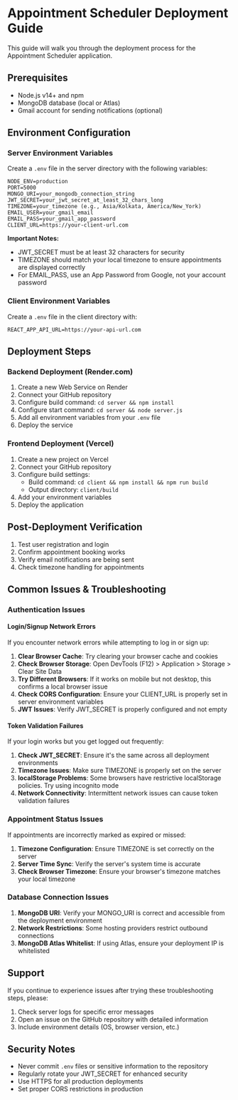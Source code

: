 # Appointment Scheduler Deployment Guide

This guide will walk you through the deployment process for the Appointment Scheduler application.

## Prerequisites

- Node.js v14+ and npm
- MongoDB database (local or Atlas)
- Gmail account for sending notifications (optional)

## Environment Configuration

### Server Environment Variables

Create a `.env` file in the server directory with the following variables:

```
NODE_ENV=production
PORT=5000
MONGO_URI=your_mongodb_connection_string
JWT_SECRET=your_jwt_secret_at_least_32_chars_long
TIMEZONE=your_timezone (e.g., Asia/Kolkata, America/New_York)
EMAIL_USER=your_gmail_email
EMAIL_PASS=your_gmail_app_password
CLIENT_URL=https://your-client-url.com
```

**Important Notes:**
- JWT_SECRET must be at least 32 characters for security
- TIMEZONE should match your local timezone to ensure appointments are displayed correctly
- For EMAIL_PASS, use an App Password from Google, not your account password

### Client Environment Variables

Create a `.env` file in the client directory with:

```
REACT_APP_API_URL=https://your-api-url.com
```

## Deployment Steps

### Backend Deployment (Render.com)

1. Create a new Web Service on Render
2. Connect your GitHub repository
3. Configure build command: `cd server && npm install`
4. Configure start command: `cd server && node server.js`
5. Add all environment variables from your `.env` file
6. Deploy the service

### Frontend Deployment (Vercel)

1. Create a new project on Vercel
2. Connect your GitHub repository
3. Configure build settings:
   - Build command: `cd client && npm install && npm run build`
   - Output directory: `client/build`
4. Add your environment variables
5. Deploy the application

## Post-Deployment Verification

1. Test user registration and login
2. Confirm appointment booking works
3. Verify email notifications are being sent
4. Check timezone handling for appointments

## Common Issues & Troubleshooting

### Authentication Issues

#### Login/Signup Network Errors
If you encounter network errors while attempting to log in or sign up:

1. **Clear Browser Cache**: Try clearing your browser cache and cookies
2. **Check Browser Storage**: Open DevTools (F12) > Application > Storage > Clear Site Data
3. **Try Different Browsers**: If it works on mobile but not desktop, this confirms a local browser issue
4. **Check CORS Configuration**: Ensure your CLIENT_URL is properly set in server environment variables
5. **JWT Issues**: Verify JWT_SECRET is properly configured and not empty

#### Token Validation Failures
If your login works but you get logged out frequently:

1. **Check JWT_SECRET**: Ensure it's the same across all deployment environments
2. **Timezone Issues**: Make sure TIMEZONE is properly set on the server
3. **localStorage Problems**: Some browsers have restrictive localStorage policies. Try using incognito mode
4. **Network Connectivity**: Intermittent network issues can cause token validation failures

### Appointment Status Issues

If appointments are incorrectly marked as expired or missed:

1. **Timezone Configuration**: Ensure TIMEZONE is set correctly on the server
2. **Server Time Sync**: Verify the server's system time is accurate
3. **Check Browser Timezone**: Ensure your browser's timezone matches your local timezone

### Database Connection Issues

1. **MongoDB URI**: Verify your MONGO_URI is correct and accessible from the deployment environment
2. **Network Restrictions**: Some hosting providers restrict outbound connections
3. **MongoDB Atlas Whitelist**: If using Atlas, ensure your deployment IP is whitelisted

## Support

If you continue to experience issues after trying these troubleshooting steps, please:

1. Check server logs for specific error messages
2. Open an issue on the GitHub repository with detailed information
3. Include environment details (OS, browser version, etc.)

## Security Notes

- Never commit `.env` files or sensitive information to the repository
- Regularly rotate your JWT_SECRET for enhanced security
- Use HTTPS for all production deployments
- Set proper CORS restrictions in production 